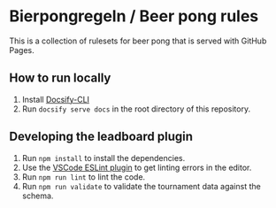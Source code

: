 # Bierpongregeln / Beer pong rules

This is a collection of rulesets for beer pong that is served with GitHub Pages.

## How to run locally

1. Install [Docsify-CLI](https://github.com/docsifyjs/docsify-cli#installation)
2. Run `docsify serve docs` in the root directory of this repository.

## Developing the leadboard plugin

1. Run `npm install` to install the dependencies.
2. Use the [VSCode ESLint plugin](https://marketplace.visualstudio.com/items?itemName=dbaeumer.vscode-eslint) to get linting errors in the editor.
3. Run `npm run lint` to lint the code.
4. Run `npm run validate` to validate the tournament data against the schema.
